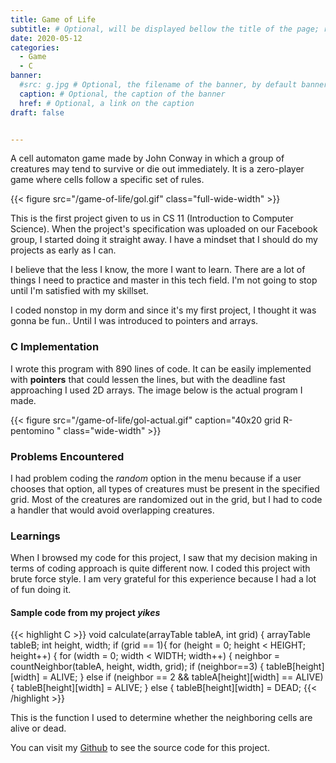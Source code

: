 ```yaml
---
title: Game of Life
subtitle: # Optional, will be displayed bellow the title of the page; remove this line to generate an automatic subtitle
date: 2020-05-12
categories:
  - Game
  - C
banner:
  #src: g.jpg # Optional, the filename of the banner, by default banner.jpg
  caption: # Optional, the caption of the banner
  href: # Optional, a link on the caption
draft: false


---
```


A cell automaton game made by John Conway in which a group of creatures may tend to survive or die out immediately. It is a zero-player game where cells follow a specific set of rules. 
<!--more--> 
{{< figure src="/game-of-life/gol.gif" class="full-wide-width" >}}

This is the first project given to us in CS 11 (Introduction to Computer Science). When the project's specification was uploaded on our Facebook group, I started doing it straight away. I have a mindset that I should do my projects as early as I can. 

I believe that the less I know, the more I want to learn. There are a lot of things I need to practice and master in this tech field. I'm not going to stop until I'm satisfied with my skillset.

I coded nonstop in my dorm and since it's my first project, I thought it was gonna be fun.. Until I was introduced to pointers and arrays.

### C Implementation 

I wrote this program with 890 lines of code. It can be easily implemented with **pointers** that could lessen the lines, but with the deadline fast approaching I used 2D arrays. The image below is the actual program I made. 

{{< figure src="/game-of-life/gol-actual.gif" caption="40x20 grid R-pentomino " class="wide-width" >}}

### Problems Encountered

I had problem coding the *random* option in the menu because if a user chooses that option, all types of creatures must be present in the specified grid. Most of the creatures are randomized out in the grid, but I had to code a handler that would avoid overlapping creatures.

### Learnings

When I browsed my code for this project, I saw that my decision making in terms of coding approach is quite different now. I coded this project with brute force style. I am very grateful for this experience because I had a lot of fun doing it. 

#### Sample code from my project *yikes*
{{< highlight C >}}
void calculate(arrayTable tableA, int grid) {
	arrayTable tableB;
	int height, width;
	if (grid == 1){
	for (height = 0; height < HEIGHT; height++) {
		for (width = 0; width < WIDTH; width++) {
			neighbor = countNeighbor(tableA, height, width, grid);
			if (neighbor==3) {
				tableB[height][width] = ALIVE;
			} else if (neighbor == 2 && tableA[height][width] == ALIVE) {
				tableB[height][width] = ALIVE;
			} else {
				tableB[height][width] = DEAD;
{{< /highlight >}}

This is the function I used to determine whether the neighboring cells are alive or dead. 

You can visit my [Github](https://github.com/bermylle) to see the source code for this project.